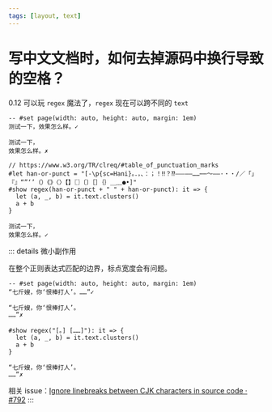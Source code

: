 ```yaml
---
tags: [layout, text]
---
```


# 写中文文档时，如何去掉源码中换行导致的空格？

0.12 可以玩 `regex` 魔法了，`regex` 现在可以跨不同的 `text`

```typst
-- #set page(width: auto, height: auto, margin: 1em)
测试一下，效果怎么样。✓

测试一下，
效果怎么样。✗

// https://www.w3.org/TR/clreq/#table_of_punctuation_marks
#let han-or-punct = "[-\p{sc=Hani}。．，、：；！‼？⁇⸺——……⋯⋯～–—·・‧/／「」『』“”‘’（）《》〈〉【】〖〗〔〕［］｛｝＿﹏●•]"
#show regex(han-or-punct + " " + han-or-punct): it => {
  let (a, _, b) = it.text.clusters()
  a + b
}

测试一下，
效果怎么样。✓
```

::: details 微小副作用

在整个正则表达式匹配的边界，标点宽度会有问题。

```typst
-- #set page(width: auto, height: auto, margin: 1em)
“七斤嫂，你‘恨棒打人’。……”✓

“七斤嫂，你‘恨棒打人’。
……”✗

#show regex("[。] [……]"): it => {
  let (a, _, b) = it.text.clusters()
  a + b
}

“七斤嫂，你‘恨棒打人’。
……”✗
```

相关 issue：[Ignore linebreaks between CJK characters in source code · #792](https://github.com/typst/typst/issues/792)
:::
